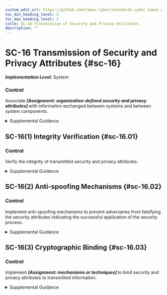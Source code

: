 ```yaml
---
custom_edit_url: https://github.com/tamus-cyber/standards.cyber.tamus.edu/tree/main/static/content/tamus.edu/TAMUS_profile.xml
toc_min_heading_level: 2
toc_max_heading_level: 2
title: SC-16 Transmission of Security and Privacy Attributes
description: ""
---
```


# SC-16 Transmission of Security and Privacy Attributes {#sc-16}

_**Implementation Level**_: System

### Control

Associate <strong> <em>[Assignment: organization-defined security and privacy attributes]</em> </strong> with information exchanged between systems and between system components.

<details>
  <summary>Supplemental Guidance</summary>

Security and privacy attributes can be explicitly or implicitly associated with the information contained in organizational systems or system components. Attributes are abstractions that represent the basic properties or characteristics of an entity with respect to protecting information or the management of personally identifiable information. Attributes are typically associated with internal data structures, including records, buffers, and files within the system. Security and privacy attributes are used to implement access control and information flow control policies; reflect special dissemination, management, or distribution instructions, including permitted uses of personally identifiable information; or support other aspects of the information security and privacy policies. Privacy attributes may be used independently or in conjunction with security attributes.

</details>

## SC-16(1) Integrity Verification {#sc-16.01}

### Control

Verify the integrity of transmitted security and privacy attributes.

<details>
  <summary>Supplemental Guidance</summary>

Part of verifying the integrity of transmitted information is ensuring that security and privacy attributes that are associated with such information have not been modified in an unauthorized manner. Unauthorized modification of security or privacy attributes can result in a loss of integrity for transmitted information.

</details>

## SC-16(2) Anti-spoofing Mechanisms {#sc-16.02}

### Control

Implement anti-spoofing mechanisms to prevent adversaries from falsifying the security attributes indicating the successful application of the security process.

<details>
  <summary>Supplemental Guidance</summary>

Some attack vectors operate by altering the security attributes of an information system to intentionally and maliciously implement an insufficient level of security within the system. The alteration of attributes leads organizations to believe that a greater number of security functions are in place and operational than have actually been implemented.

</details>

## SC-16(3) Cryptographic Binding {#sc-16.03}

### Control

Implement <strong> <em>[Assignment: mechanisms or techniques]</em> </strong> to bind security and privacy attributes to transmitted information.

<details>
  <summary>Supplemental Guidance</summary>

Cryptographic mechanisms and techniques can provide strong security and privacy attribute binding to transmitted information to help ensure the integrity of such information.

</details>

